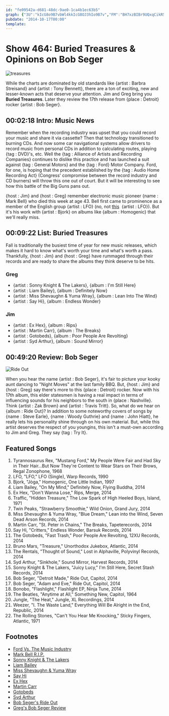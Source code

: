 ```yaml
---
id: "fe09542a-d681-48dc-9ae0-1ca4b1ec63b5"
graph: {"3U":"kIcG8o9B7vbWl4kkIcG8OJ3hIo9B7v","FM":"BH7xzBIBr9UQxqCikR5EBF9EMdmyZ3BDoSqbDVQNPcN8ZTpmGSBKY1eT4MAPc8xhyopgTc3Pd9tFDwYq","2A8":"3gSmkBCMg4BCMg4dhnxe"}
pubdate: "2014-10-17T00:00"
template: 
---
```






# Show 464: Buried Treasures & Opinions on Bob Seger

![treasures](https://static.soundopinions.org/images/2014/buriedtreasures_web2.jpg)

While the charts are dominated by old standards like {artist : Barbra Streisand} and {artist : Tony Bennett}, there are a ton of exciting, new and lesser-known acts that deserve your attention. Jim and Greg bring you **Buried Treasures**. Later they review the 17th release from {place : Detroit} rocker {artist : Bob Seger}.



## 00:02:18 Intro: Music News

Remember when the recording industry was upset that you could record your music and share it via cassette? Then that technology transitioned to burning CDs. And now some car navigational systems allow drivers to record music from personal CDs in addition to calculating routes, playing {tag : DVD}'s, etc. Well the {tag : Alliance of Artists and Recording Companies} continues to dislike this practice and has launched a suit against {tag : General Motors} and the {tag : Ford} Motor Company. Ford, for one, is hoping that the precedent established by the {tag : Audio Home Recording Act} (Congress' compromise between the record industry and CD burners) will throw this one out of court. But it will be interesting to see how this battle of the Big Guns pans out.

{host : Jim} and {host : Greg} remember electronic music pioneer {name : Mark Bell} who died this week at age 43. Bell first came to prominence as a member of the English group {artist : LFO} (no, not [this](http://www.vox.com/2014/8/19/6030981/lfos-summer-girls-annotated)  {artist : LFO}). But it's his work with {artist : Bjork} on albums like {album : Homogenic} that we'll really miss.



## 00:09:22 List: Buried Treasures

Fall is traditionally the busiest time of year for new music releases, which makes it hard to know what's worth your time and what's worth a pass. Thankfully, {host : Jim} and {host : Greg} have rummaged through their records and are ready to share the albums they think deserve to be hits.


### Greg

- {artist : Sonny Knight & The Lakers}, {album : I'm Still Here}
- {artist : Liam Bailey}, {album : Definitely Now}
- {artist : Miss Shevaughn & Yuma Wray}, {album : Lean Into The Wind}
- {artist : Say Hi}, {album : Endless Wonder}


### Jim

- {artist : Ex Hex}, {album : Rips}
- {artist : Martin Carr}, {album : The Breaks}
- {artist : Gotobeds}, {album : Poor People Are Revolting}
- {artist : Syd Arthur}, {album : Sound Mirror}



## 00:49:20 Review: Bob Seger

![Ride Out](https://static.soundopinions.org/assets/464/2A80.jpg)

When you hear the name {artist : Bob Seger}, it's fair to picture your kooky aunt dancing to "Night Moves" at the last family BBQ. But, {host : Jim} and {host : Greg} say there's more to this {place : Detroit} rocker. Now with his 17th album, this elder statesmen is having a real impact in terms of influencing sounds for his neighbors to the south in {place : Nashville}. Think {artist : Zak Brown} and {artist : Travis Tritt}. So, what do we hear on {album : Ride Out}? In addition to some noteworthy covers of songs by {name : Steve Earle}, {name : Woody Guthrie} and {name : John Hiatt}, he really lets his personality shine through on his own material. But, while this artist deserves the respect of you youngins, this isn't a must-own according to Jim and Greg. They say {tag : Try It}.



## Featured Songs

1. Tyrannosaurus Rex, "Mustang Ford," My People Were Fair and Had Sky in Their Hair…But Now They're Content to Wear Stars on Their Brows, Regal Zonophone, 1968
2. LFO, "LFO," LFO (Single), Warp Records, 1990
3. Bjork, "Jòga," Homogenic, One Little Indian, 1997
4. Liam Bailey, "On My Mind," Definitely Now, Flying Buddha, 2014
5. Ex Hex, "Don't Wanna Lose," Rips, Merge, 2014
6. Traffic, "Hidden Treasure," The Low Spark of High Heeled Boys, Island, 1971
7. Twin Peaks, "Strawberry Smoothie," Wild Onion, Grand Jury, 2014
8. Miss Shevaughn & Yuma Wray, "Blue Dream," Lean into the Wind, Seven Dead Arson Records, 2014
9. Martin Carr, "St. Peter in Chains," The Breaks, Tapeterecords, 2014
10. Say Hi, "Critters," Endless Wonder, Barsuk Records, 2014
11. The Gotobeds, "Fast Trash," Poor People Are Revolting, 12XU Records, 2014
12. Bruno Mars, "Treasure," Unorthodox Jukebox, Atlantic, 2014
13. The Rentals, "Thought of Sound," Lost in Alphaville, Polyvinyl Records, 2014
14. Syd Arthur, "Sinkhole," Sound Mirror, Harvest Records, 2014
15. Sonny Knight & The Lakers, "Juicy Lucy," I'm Still Here, Secret Stash Records, 2014
16. Bob Seger, "Detroit Made," Ride Out, Capitol, 2014
17. Bob Seger, "Adam and Eve," Ride Out, Capitol, 2014
18. Bonobo, "Flashlight," Flashlight EP, Ninja Tune, 2014
19. The Beatles, "Anytime at All," Something New, Capitol, 1964
20. Jungle, "The Heat," Jungle, XL Recordings, 2014
21. Weezer, "I. The Waste Land," Everything Will Be Alright in the End, Republic, 2014
22. The Rolling Stones, "Can't You Hear Me Knocking," Sticky Fingers, Atlantic, 1971



## Footnotes

- [Ford Vs. The Music Industry](http://www.hollywoodreporter.com/thr-esq/ford-motor-company-aims-put-740409)
- [Mark Bell R.I.P.](http://www.bbc.com/news/entertainment-arts-29610663)
- [Sonny Knight & The Lakers](http://sonnyknight.com/)
- [Liam Bailey](http://liam-bailey.tumblr.com/)
- [Miss Shevaughn & Yuma Wray](http://www.missshevaughnyumawray.com/)
- [Say Hi](http://www.sayhitoyourmom.com/)
- [Ex Hex](http://www.exhexband.com/)
- [Martin Carr](http://martincarr.tumblr.com/)
- [Gotobeds](http://thegotobeds.bandcamp.com/)
- [Syd Arthur](http://sydarthur.co.uk/)
- [Bob Seger's Ride Out](http://www.bobseger.com/segers-new-album-ride-out-available-oct-14/)
- [Greg's Bob Seger Review](http://www.chicagotribune.com/entertainment/music/kot/ct-bob-seger-ride-out-review-20141010-column.html)